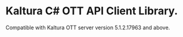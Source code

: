 # Kaltura C# OTT API Client Library.
Compatible with Kaltura OTT server version 5.1.2.17963 and above.
